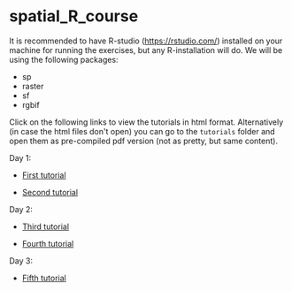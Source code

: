 # spatial_R_course

It is recommended to have R-studio (<https://rstudio.com/>) installed on your machine for running the exercises, but any R-installation will do. We will be using the following packages:
- sp
- raster
- sf
- rgbif


Click on the following links to view the tutorials in html format. Alternatively (in case the html files don't open) you can go to the `tutorials` folder and open them as pre-compiled pdf version (not as pretty, but same content).

Day 1:

- [First tutorial](http://htmlpreview.github.io/?https://github.com/tobiashofmann88/spatial_R_course/blob/master/tutorials/tutorial_1.html)

- [Second tutorial](http://htmlpreview.github.io/?https://github.com/tobiashofmann88/spatial_R_course/blob/master/tutorials/tutorial_2.html)


Day 2:

- [Third tutorial](http://htmlpreview.github.io/?https://github.com/tobiashofmann88/spatial_R_course/blob/master/tutorials/tutorial_3.html)

- [Fourth tutorial](http://htmlpreview.github.io/?https://github.com/tobiashofmann88/spatial_R_course/blob/master/tutorials/tutorial_4.html)


Day 3:

- [Fifth tutorial](http://htmlpreview.github.io/?https://github.com/tobiashofmann88/spatial_R_course/blob/master/tutorials/tutorial_5.html)
